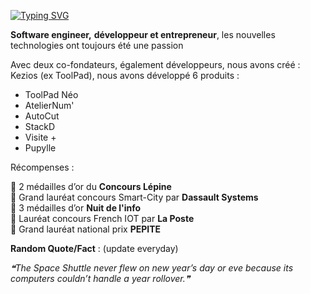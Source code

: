 [![Typing SVG](https://readme-typing-svg.herokuapp.com?color=%23184283&width=500&lines=Hello%2C+I'm+Adrian+Guery;Software+engineer+%26+front-end+developer;React.js%2C+Gatsby.js%2C+Firebase%2C+Algolia)](https://git.io/typing-svg)

**Software engineer,** **développeur et entrepreneur**, les nouvelles technologies ont toujours été une passion <br/>

Avec deux co-fondateurs, également développeurs, nous avons créé : Kezios (ex ToolPad), nous avons développé 6 produits :<br/>
  - ToolPad Néo <br/>
  - AtelierNum'<br/>
  - AutoCut<br/>
  - StackD<br/>
  - Visite +<br/>
  - Pupylle<br/>


Récompenses :<br/>

  🏅 2 médailles d’or du **Concours Lépine**<br/>
  🏅 Grand lauréat concours Smart-City par **Dassault Systems**<br/>
  🏅 3 médailles d’or **Nuit de l'info**<br/>
  🏅 Lauréat concours French IOT par **La Poste**<br/>
  🏅 Grand lauréat national prix **PEPITE**<br/>


**Random Quote/Fact** : (update everyday)
<!--STARTS_HERE_QUOTE_README-->
<i>❝The Space Shuttle never flew on new year’s day or eve because its computers couldn’t handle a year rollover.❞</i>
<!--ENDS_HERE_QUOTE_README-->
